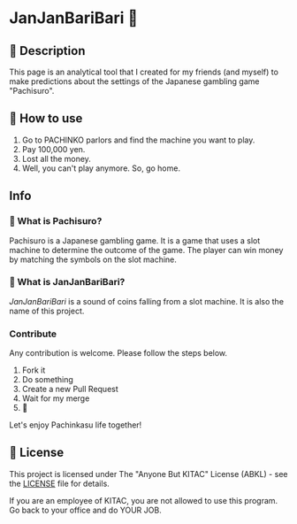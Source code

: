# JanJanBariBari 🤡

## 📝 Description

This page is an analytical tool that I created for my friends (and myself) to make predictions about the settings of the Japanese gambling game "Pachisuro".

## 📝 How to use

1. Go to PACHINKO parlors and find the machine you want to play.
2. Pay 100,000 yen.
3. Lost all the money.
4. Well, you can't play anymore. So, go home.

## Info

### 📝 What is Pachisuro?

Pachisuro is a Japanese gambling game. It is a game that uses a slot machine to determine the outcome of the game. The player can win money by matching the symbols on the slot machine.

### 📝 What is JanJanBariBari?

_JanJanBariBari_ is a sound of coins falling from a slot machine. It is also the name of this project.

### Contribute

Any contribution is welcome. Please follow the steps below.

1. Fork it
2. Do something
3. Create a new Pull Request
4. Wait for my merge
5. 🤡

Let's enjoy Pachinkasu life together!

## 📝 License

This project is licensed under The "Anyone But KITAC" License (ABKL) - see the [LICENSE](LICENSE) file for details.

If you are an employee of KITAC, you are not allowed to use this program. Go back to your office and do YOUR JOB.